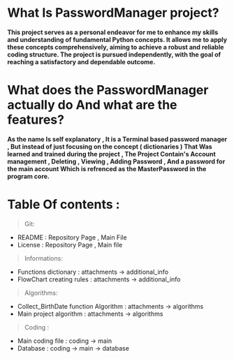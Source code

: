 # What Is PasswordManager project?

**This project serves as a personal endeavor for me to enhance my skills and understanding of fundamental Python concepts. It allows me to apply these concepts comprehensively, aiming to achieve a robust and reliable coding structure. The project is pursued independently, with the goal of reaching a satisfactory and dependable outcome.**

# What does the PasswordManager actually do And what are the features? 
**As the name Is self explanatory , It is a Terminal based password manager , But instead of just focusing on the concept ( dictionaries ) That Was learned and trained during the project ,
The Project Contain's Account management , Deleting , Viewing , Adding Password , And a password for the main account Which is refrenced as the MasterPassword in the program core.**

# Table Of contents : 
> Git:
  - README : Repository Page , Main File 
  - License : Repository Page , Main file
> Informations:
  - Functions dictionary : attachments -> additional_info
  - FlowChart creating rules : attachments -> additional_info
> Algorithms:
  - Collect_BirthDate function Algorithm : attachments -> algorithms
  - Main project algorithm : attachments -> algorithms
> Coding :
  - Main coding file : coding -> main
  - Database : coding -> main -> database



